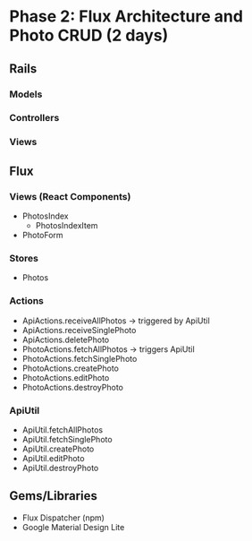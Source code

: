 # Phase 2: Flux Architecture and Photo CRUD (2 days)

## Rails
### Models

### Controllers

### Views

## Flux
### Views (React Components)
* PhotosIndex
  - PhotosIndexItem
* PhotoForm

### Stores
* Photos

### Actions
* ApiActions.receiveAllPhotos -> triggered by ApiUtil
* ApiActions.receiveSinglePhoto
* ApiActions.deletePhoto
* PhotoActions.fetchAllPhotos -> triggers ApiUtil
* PhotoActions.fetchSinglePhoto 
* PhotoActions.createPhoto
* PhotoActions.editPhoto 
* PhotoActions.destroyPhoto

### ApiUtil
* ApiUtil.fetchAllPhotos
* ApiUtil.fetchSinglePhoto
* ApiUtil.createPhoto
* ApiUtil.editPhoto
* ApiUtil.destroyPhoto

## Gems/Libraries
* Flux Dispatcher (npm)
* Google Material Design Lite